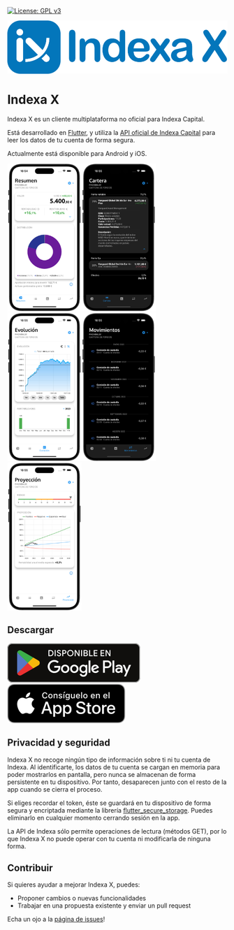 [![License: GPL v3](https://img.shields.io/badge/License-GPLv3-blue.svg)](https://www.gnu.org/licenses/gpl-3.0)

![](assets/images/indexax_logo_wide_smaller.png)

# Indexa X

Indexa X es un cliente multiplataforma no oficial para Indexa Capital.

Está desarrollado en [Flutter](https://flutter.dev/), y utiliza la [API oficial de Indexa Capital](https://indexacapital.com/en/api-rest-v1) para leer los datos de tu cuenta de forma segura.

Actualmente está disponible para Android y iOS.

<img src="assets/images/01.png" width=170/><img src="assets/images/02.png" width=170/><img src="assets/images/03.png" width=170/><img src="assets/images/04.png" width=170/><img src="assets/images/05.png" width=170/>

## Descargar
[![google_play_badge](assets/images/google_play_badge_small.png)](https://play.google.com/store/apps/details?id=com.victormarino.indexax)  [![app_store_badge](assets/images/app_store_badge_small.png)](https://apps.apple.com/es/app/indexa-x/id1637446036)


## Privacidad y seguridad
Indexa X no recoge ningún tipo de información sobre ti ni tu cuenta de Indexa. Al identificarte, los datos de tu cuenta se cargan en memoria para poder mostrarlos en pantalla, pero nunca se almacenan de forma persistente en tu dispositivo. Por tanto, desaparecen junto con el resto de la app cuando se cierra el proceso.

Si eliges recordar el token, éste se guardará en tu dispositivo de forma segura y encriptada mediante la librería [flutter_secure_storage](https://pub.dev/packages/flutter_secure_storage). Puedes eliminarlo en cualquier momento cerrando sesión en la app.

La API de Indexa sólo permite operaciones de lectura (métodos GET), por lo que Indexa X no puede operar con tu cuenta ni modificarla de ninguna forma.

## Contribuir
Si quieres ayudar a mejorar Indexa X, puedes:
- Proponer cambios o nuevas funcionalidades
- Trabajar en una propuesta existente y enviar un pull request

Echa un ojo a la [página de issues](https://github.com/victor-marino/indexax/issues)!